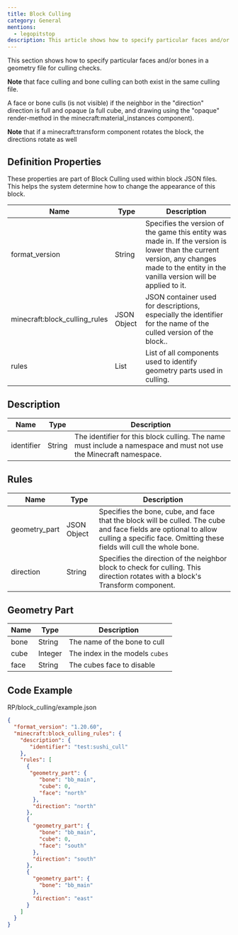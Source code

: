 ```yaml
---
title: Block Culling
category: General
mentions:
  - legopitstop
description: This article shows how to specify particular faces and/or bones in a geometry file for culling checks.
---
```


This section shows how to specify particular faces and/or bones in a geometry file for culling checks.

**Note** that face culling and bone culling can both exist in the same culling file.

A face or bone culls (is not visible) if the neighbor in the "direction" direction is full and opaque (a full cube, and drawing using the "opaque" render-method in the minecraft:material_instances component).

**Note** that if a minecraft:transform component rotates the block, the directions rotate as well

## Definition Properties

These properties are part of Block Culling used within block JSON files. This helps the system determine how to change the appearance of this block.

| Name                          | Type        | Description                                                                                                                                                                               |
|-------------------------------|-------------|-------------------------------------------------------------------------------------------------------------------------------------------------------------------------------------------|
| format_version                | String      | Specifies the version of the game this entity was made in. If the version is lower than the current version, any changes made to the entity in the vanilla version will be applied to it. |
| minecraft:block_culling_rules | JSON Object | JSON container used for descriptions, especially the identifier for the name of the culled version of the block..                                                                         |
| rules                         | List        | List of all components used to identify geometry parts used in culling.                                                                                                                   |

## Description

| Name       | Type   | Description                                                                                                        |
|------------|--------|--------------------------------------------------------------------------------------------------------------------|
| identifier | String | The identifier for this block culling. The name must include a namespace and must not use the Minecraft namespace. |

## Rules

| Name          | Type        | Description                                                                                                                                                                               |
|---------------|-------------|-------------------------------------------------------------------------------------------------------------------------------------------------------------------------------------------|
| geometry_part | JSON Object | Specifies the bone, cube, and face that the block will be culled. The cube and face fields are optional to allow culling a specific face. Omitting these fields will cull the whole bone. |
| direction     | String      | Specifies the direction of the neighbor block to check for culling. This direction rotates with a block's Transform component.                                                            |

## Geometry Part

| Name | Type    | Description                     |
|------|---------|---------------------------------|
| bone | String  | The name of the bone to cull    |
| cube | Integer | The index in the models `cubes` |
| face | String  | The cubes face to disable       |

## Code Example

<CodeHeader>RP/block_culling/example.json</CodeHeader>

```json
{
  "format_version": "1.20.60",
  "minecraft:block_culling_rules": {
    "description": {
       "identifier": "test:sushi_cull"
    },
    "rules": [
      {
       "geometry_part": { 
          "bone": "bb_main",
          "cube": 0, 
          "face": "north" 
        },
        "direction": "north"
      },
      {
        "geometry_part": { 
          "bone": "bb_main", 
          "cube": 0, 
          "face": "south" 
        },
        "direction": "south"
      },
      {
        "geometry_part": { 
          "bone": "bb_main"
        },
        "direction": "east"
      }
    ]
  }
}
```